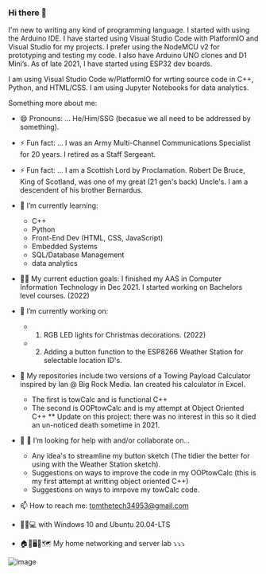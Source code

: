### Hi there 👋

<!--
**NewbRangerTom/NewbRangerTom** is a ✨ _special_ ✨ repository because its `README.md` (this file) appears on your GitHub profile.
This Bio is a work in progress.
-->

I'm new to writing any kind of programming language.
I started with using the Arduino IDE. I have started using Visual Studio Code with PlatformIO and Visual Studio for my projects.
I prefer using the NodeMCU v2 for prototyping and testing my code. I also have Arduino UNO clones and D1 Mini’s.  As of late 2021, 
I have started using ESP32 dev boards.

I am using Visual Studio Code w/PlatformIO for wrting source code in C++, Python, and HTML/CSS.
I am using Jupyter Notebooks for data analytics.

Something more about me:

- 😄 Pronouns: ... He/Him/SSG (becasue we all need to be addressed by something).
- ⚡ Fun fact: ... I was an Army Multi-Channel Communications Specialist for 20 years.  I retired as a Staff Sergeant.
- ⚡ Fun fact: ... I am a Scottish Lord by Proclamation.  Robert De Bruce, King of Scotland, was one of my great (21 gen's back) Uncle's.  I am a descendent of his brother Bernardus.

- 🌱 I’m currently learning:
  * C++
  * Python
  * Front-End Dev (HTML, CSS, JavaScript)
  * Embedded Systems
  * SQL/Database Management
  * data analytics
 
- 👨‍🎓 My current eduction goals: I finished my AAS in Computer Information Technology in Dec 2021.  I started working on Bachelors level courses. (2022)

- 🔭 I’m currently working on:
  *    1. RGB LED lights for Christmas decorations. (2022)
  *    2. Adding a button function to the ESP8266 Weather Station for selectable location ID's.
           
- 🔭 My repositories include two versions of a Towing Payload Calculator inspired by Ian @ Big Rock Media.  Ian created his calculator in Excel.
  * The first is towCalc and is functional C++
  * The second is OOPtowCalc and is my attempt at Object Oriented C++
  ** Update on this project: there was no interest in this so it died an un-noticed death sometime in 2021.

- 🤔 👯 I’m looking for help with and/or collaborate on...
  - Any idea's to streamline my button sketch (The tidier the better for using with the Weather Station sketch).
  - Suggestions on ways to improve the code in my OOPtowCalc (this is my first attempt at writting object oriented C++)
  - Suggestions on ways to imrpove my towCalc code.

<!-- - 🎇 Ask me about ... -->
- 📫 How to reach me: tomthetech34953@gmail.com
- 🥾🥾💻 with Windows 10 and Ubuntu 20.04-LTS

- 🏠🏫🖥🔀🗺 My home networking and server lab ⤵⤵⤵

![image](https://user-images.githubusercontent.com/67010348/118681646-bbb03c80-b7cd-11eb-9cf8-714598a27d6c.png)
